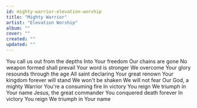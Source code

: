 ```yaml
---
id: mighty-warrior-elevation-worship
title: "Mighty Warrior"
artist: "Elevation Worship"
album: ""
cover: ""
created: ""
updated: ""
---
```


You call us out from the depths
Into Your freedom
Our chains are gone
No weapon formed shall prevail
Your word is stronger
We overcome
Your glory resounds through the age
All saint declaring
Your great renown
Your kingdom forever will stand
We won't be shaken
We will not fear
Our God, a mighty Warrior
You're a consuming fire
In victory You reign
We triumph in Your name
Jesus, the great commander
You conquered death forever
In victory You reign
We triumph in Your name